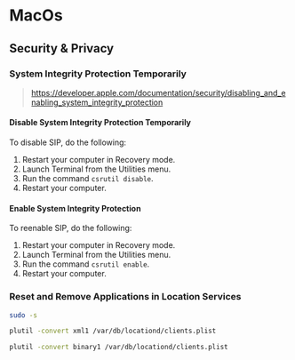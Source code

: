 # MacOs

## Security & Privacy

### System Integrity Protection Temporarily

> https://developer.apple.com/documentation/security/disabling_and_enabling_system_integrity_protection

#### Disable System Integrity Protection Temporarily

To disable SIP, do the following:

1. Restart your computer in Recovery mode.
2. Launch Terminal from the Utilities menu.
3. Run the command `csrutil disable`.
4. Restart your computer.


#### Enable System Integrity Protection

To reenable SIP, do the following:

1. Restart your computer in Recovery mode.
2. Launch Terminal from the Utilities menu.
3. Run the command `csrutil enable`.
4. Restart your computer.

### Reset and Remove Applications in Location Services

```sh
sudo -s

plutil -convert xml1 /var/db/locationd/clients.plist
```

```sh
plutil -convert binary1 /var/db/locationd/clients.plist
```
